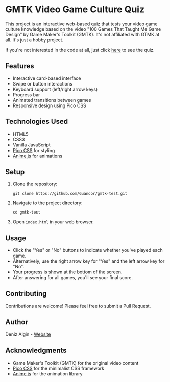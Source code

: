 # GMTK Video Game Culture Quiz

This project is an interactive web-based quiz that tests your video game culture knowledge based on the video "100 Games That Taught Me Game Design" by Game Maker's Toolkit (GMTK). It's not affiliated with GTMK at all. It's just a hobby project.

If you're not interested in the code at all, just click [here](https://gmtk.denizalgin.com/) to see the quiz. 

## Features

- Interactive card-based interface
- Swipe or button interactions
- Keyboard support (left/right arrow keys)
- Progress bar
- Animated transitions between games
- Responsive design using Pico CSS

## Technologies Used

- HTML5
- CSS3
- Vanilla JavaScript
- [Pico CSS](https://picocss.com/) for styling
- [Anime.js](https://animejs.com/) for animations

## Setup

1. Clone the repository:
   ```
   git clone https://github.com/Guandor/gmtk-test.git
   ```
2. Navigate to the project directory:
   ```
   cd gmtk-test
   ```
3. Open `index.html` in your web browser.

## Usage

- Click the "Yes" or "No" buttons to indicate whether you've played each game.
- Alternatively, use the right arrow key for "Yes" and the left arrow key for "No".
- Your progress is shown at the bottom of the screen.
- After answering for all games, you'll see your final score.

## Contributing

Contributions are welcome! Please feel free to submit a Pull Request.

## Author

Deniz Algin - [Website](https://denizalgin.com)

## Acknowledgments

- Game Maker's Toolkit (GMTK) for the original video content
- [Pico CSS](https://picocss.com/) for the minimalist CSS framework
- [Anime.js](https://animejs.com/) for the animation library
